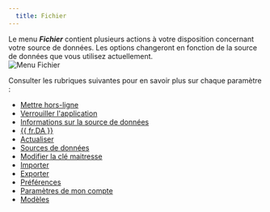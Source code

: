 ```yaml
---
  title: Fichier
---
```

Le menu ***Fichier*** contient plusieurs actions à votre disposition concernant votre source de données. Les options changeront en fonction de la source de données que vous utilisez actuellement.  
![Menu Fichier](https://webdevolutions.azureedge.net/docs/fr/rdm/mac/RdmMac4008.png) 

Consulter les rubriques suivantes pour en savoir plus sur chaque paramètre :  

* [Mettre hors-ligne](/fr/rdm/mac/commands/file/go-offline/) 
* [Verrouiller l'application](/fr/rdm/mac/commands/file/lock-application/) 
* [Informations sur la source de données](/fr/rdm/mac/commands/file/data-source-information/) 
* [{{ fr.DA }}](/fr/rdm/mac/commands/file/devolutions-account/) 
* [Actualiser](/fr/rdm/mac/commands/file/backup/refresh/) 
* [Sources de données](/fr/rdm/mac/commands/file/data-sources/overview/) 
* [Modifier la clé maitresse](/fr/rdm/mac/commands/file/manage-password/) 
* [Importer](/fr/rdm/mac/commands/file/import/overview/) 
* [Exporter](/fr/rdm/mac/commands/file/export/overview/) 
* [Préférences](/fr/rdm/mac/commands/file/preferences/general/) 
* [Paramètres de mon compte](/fr/rdm/mac/commands/file/my-account-settings/) 
* [Modèles](/fr/rdm/mac/commands/file/templates/) 
